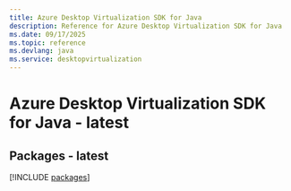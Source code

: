 ```yaml
---
title: Azure Desktop Virtualization SDK for Java
description: Reference for Azure Desktop Virtualization SDK for Java
ms.date: 09/17/2025
ms.topic: reference
ms.devlang: java
ms.service: desktopvirtualization
---
```

# Azure Desktop Virtualization SDK for Java - latest
## Packages - latest
[!INCLUDE [packages](desktop-virtualization-index.md)]